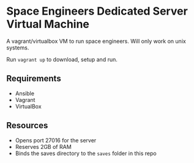 # Space Engineers Dedicated Server Virtual Machine

A vagrant/virtualbox VM to run space engineers.
Will only work on unix systems.

Run `vagrant up` to download, setup and run.

## Requirements

- Ansible
- Vagrant
- VirtualBox

## Resources

- Opens port 27016 for the server
- Reserves 2GB of RAM
- Binds the saves directory to the `saves` folder in this repo
